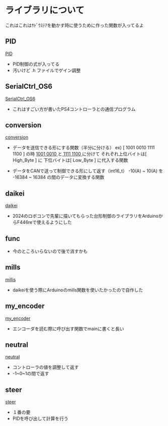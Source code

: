 # ライブラリについて

これはこれはｻﾄﾞｳｽﾃｱを動かす時に使うために作った関数が入ってるよ

## PID
[PID](../lib/PID)

- PID制御の式が入ってる
- 汚いけど .h ファイルでゲイン調整

## SerialCtrl_OS6
[SerialCtrl_OS6](../lib/SerialCtrl_OS6)

- これはすごい方が書いたPS4コントローラとの通信プログラム

## conversion
[conversion](../lib/conversion)

- データを送信できる形にする関数（半分に分ける）
  ex) [ 1001 0010 1111 1100 ] の時 [ 1001 0010 ](上位バイト)と[ 1111 1100 ](下位バイト)に分けて
  それぞれ上位バイトは[ High_Byte ] に 下位バイトは[ Low_Byte ] に代入する関数

- データをCANで送って制御できる形にして返す（int16_t）
  -10(A) ~ 10(A) を -16384 ~ 16384 の間のデータに変換する関数

## daikei
[daikei](../lib/daikei)

- 2024のロボコンで先輩に描いてもらった台形制御のライブラリをArduinoからF446reで使えるようにした

## func 

- 今のところいらないので後で消すかも

## mills
[millis](../lib/millis)

- daikeiを使う際にArduinoのmills関数を使いたかったので自作した

## my_encoder
[my_encoder](../lib/my_encoder)

- エンコーダを読む際に呼び出す関数でmainに書くと長い

## neutral
[neutral](../lib/neutral)

- コントローラの値を調整して返す
- -1~0~1の間で返す

## steer 
[steer](../lib/steer)

- １番の要
- PIDを呼び出して計算を行う
